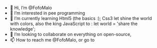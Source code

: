 - 👋 Hi, I’m @FofoMalo
- 👀 I’m interested in pee programming
- 🌱 I’m currently learning Html5 (the basics :); Css3 let shine the world with colors, also the king JavaScript to : let world = 'share the knowledge';
- 💞️ I’m looking to collaborate on everything on open-source,
- 📫 How to reach me @FofoMalo, or go to 

<!---
FofoMalo/FofoMalo is a ✨ special ✨ repository because its `README.md` (this file) appears on your GitHub profile.
You can click the Preview link to take a look at your changes.
--->

